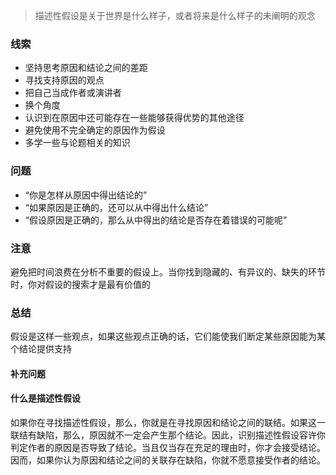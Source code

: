 > 描述性假设是关于世界是什么样子，或者将来是什么样子的未阐明的观念

### 线索

- 坚持思考原因和结论之间的差距
- 寻找支持原因的观点
- 把自己当成作者或演讲者
- 换个角度
- 认识到在原因中还可能存在一些能够获得优势的其他途径
- 避免使用不完全确定的原因作为假设
- 多学一些与论题相关的知识

### 问题

- “你是怎样从原因中得出结论的”
- “如果原因是正确的，还可以从中得出什么结论”
- “假设原因是正确的，那么从中得出的结论是否存在着错误的可能呢”

### 注意

避免把时间浪费在分析不重要的假设上。当你找到隐藏的、有异议的、缺失的环节时，你对假设的搜索才是最有价值的

### 总结

假设是这样一些观点，如果这些观点正确的话，它们能使我们断定某些原因能为某个结论提供支持

#### 补充问题

#### 什么是描述性假设

如果你在寻找描述性假设，那么，你就是在寻找原因和结论之间的联结。如果这一联结有缺陷，那么，原因就不一定会产生那个结论。因此，识别描述性假设容许你判定作者的原因是否导致了结论。当且仅当存在充足的理由时，你才会接受结论。因而，如果你认为原因和结论之间的关联存在缺陷，你就不愿意接受作者的结论。